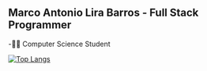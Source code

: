 <h2> Marco Antonio Lira Barros - Full Stack Programmer </h2>
<p>-👨‍💻 Computer Science Student</p>


[![Top Langs](https://github-readme-stats-git-masterrstaa-rickstaa.vercel.app/api/top-langs/?username=Dev-MarcoLira&hide=javascript,html,css&theme=dracula&show_icons=true)](https://github.com/Dev-MarcoLira)

